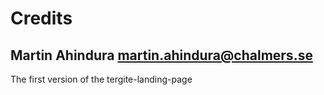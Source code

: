 # Credits

## Martin Ahindura <martin.ahindura@chalmers.se>

The first version of the tergite-landing-page

